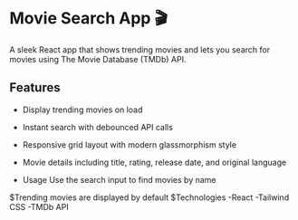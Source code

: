 # Movie Search App 🎬

A sleek React app that shows trending movies and lets you search for movies using The Movie Database (TMDb) API.

## Features

- Display trending movies on load  
- Instant search with debounced API calls  
- Responsive grid layout with modern glassmorphism style  
- Movie details including title, rating, release date, and original language

- Usage
Use the search input to find movies by name

$Trending movies are displayed by default
$Technologies
-React
-Tailwind CSS
-TMDb API
